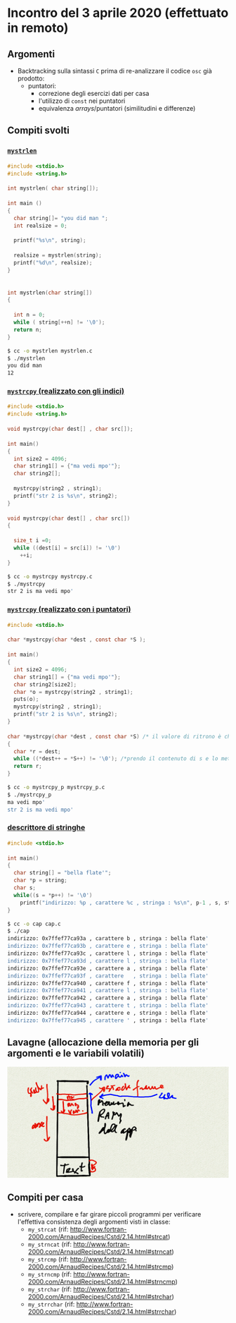 # Incontro del 3 aprile 2020 (effettuato in remoto)

## Argomenti

* Backtracking sulla sintassi `C` prima di re-analizzare il codice `osc` già prodotto:
  * puntatori:
    * correzione degli esercizi dati per casa
    * l'utilizzo di `const` nei puntatori
    * equivalenza *arrays*/puntatori (similitudini e differenze)

## Compiti svolti

### [`mystrlen`](./mystrlen.c)

```C
#include <stdio.h>
#include <string.h>

int mystrlen( char string[]);

int main ()
{
  char string[]= "you did man ";
  int realsize = 0;

  printf("%s\n", string);

  realsize = mystrlen(string);
  printf("%d\n", realsize);
}


int mystrlen(char string[])
{

  int n = 0;
  while ( string[++n] != '\0');
  return n;
}
```

```sh
$ cc -o mystrlen mystrlen.c
$ ./mystrlen
you did man
12
```

### [`mystrcpy` (realizzato con gli indici)](./mystrcpy.c)

```C
#include <stdio.h>
#include <string.h>

void mystrcpy(char dest[] , char src[]);

int main()
{
  int size2 = 4096;
  char string1[] = {"ma vedi mpo'"};
  char string2[];

  mystrcpy(string2 , string1);
  printf("str 2 is %s\n", string2);
}

void mystrcpy(char dest[] , char src[])
{

  size_t i =0;
  while ((dest[i] = src[i]) != '\0')
    ++i;
}
```

```sh
$ cc -o mystrcpy mystrcpy.c
$ ./mystrcpy
str 2 is ma vedi mpo'
```

### [`mystrcpy` (realizzato con i puntatori)](./mystrcpy_p.c)

```C
#include <stdio.h>

char *mystrcpy(char *dest , const char *S );

int main()
{
  int size2 = 4096;
  char string1[] = {"ma vedi mpo'"};
  char string2[size2];
  char *o = mystrcpy(string2 , string1);
  puts(o);
  mystrcpy(string2 , string1);
  printf("str 2 is %s\n", string2);
}

char *mystrcpy(char *dest , const char *S) /* il valore di ritrono è char * cioè un puntatore a un carattere*/
{
  char *r = dest;
  while ((*dest++ = *S++) != '\0'); /*prendo il contenuto di s e lo metto in dest , poi incremento entrambi*/
  return r;
}
```

```sh
$ cc -o mystrcpy_p mystrcpy_p.c
$ ./mystrcpy_p
ma vedi mpo'
str 2 is ma vedi mpo'
```

### [descrittore di stringhe](./cap.c)

```C
#include <stdio.h>

int main()
{
  char string[] = "bella flate'";
  char *p = string;
  char s;
  while((s = *p++) != '\0')
    printf("indirizzo: %p , carattere %c , stringa : %s\n", p-1 , s, string);
}
```

```sh
$ cc -o cap cap.c
$ ./cap
indirizzo: 0x7ffef77ca93a , carattere b , stringa : bella flate'
indirizzo: 0x7ffef77ca93b , carattere e , stringa : bella flate'
indirizzo: 0x7ffef77ca93c , carattere l , stringa : bella flate'
indirizzo: 0x7ffef77ca93d , carattere l , stringa : bella flate'
indirizzo: 0x7ffef77ca93e , carattere a , stringa : bella flate'
indirizzo: 0x7ffef77ca93f , carattere   , stringa : bella flate'
indirizzo: 0x7ffef77ca940 , carattere f , stringa : bella flate'
indirizzo: 0x7ffef77ca941 , carattere l , stringa : bella flate'
indirizzo: 0x7ffef77ca942 , carattere a , stringa : bella flate'
indirizzo: 0x7ffef77ca943 , carattere t , stringa : bella flate'
indirizzo: 0x7ffef77ca944 , carattere e , stringa : bella flate'
indirizzo: 0x7ffef77ca945 , carattere ' , stringa : bella flate'
```

## Lavagne (allocazione della memoria per gli argomenti e le variabili volatili)

![whiteboard](./SPERM_20200403_1.png)

## Compiti per casa

* scrivere, compilare e far girare piccoli programmi per verificare l'effettiva consistenza
  degli argomenti visti in classe:
  * `my_strcat` (rif: http://www.fortran-2000.com/ArnaudRecipes/Cstd/2.14.html#strcat)
  * `my_strncat` (rif: http://www.fortran-2000.com/ArnaudRecipes/Cstd/2.14.html#strncat)
  * `my_strcmp` (rif: http://www.fortran-2000.com/ArnaudRecipes/Cstd/2.14.html#strcmp)
  * `my_strncmp` (rif: http://www.fortran-2000.com/ArnaudRecipes/Cstd/2.14.html#strncmp)
  * `my_strchar` (rif: http://www.fortran-2000.com/ArnaudRecipes/Cstd/2.14.html#strchar)
  * `my_strrchar` (rif: http://www.fortran-2000.com/ArnaudRecipes/Cstd/2.14.html#strrchar)
